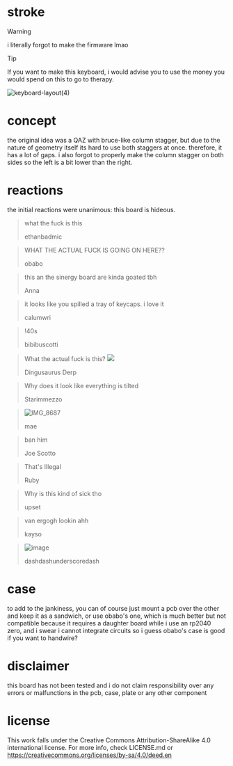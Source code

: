 # stroke
> [!WARNING]
> i literally forgot to make the firmware lmao

> [!TIP]
> If you want to make this keyboard, i would advise you to use the money you would spend on this to go to therapy.

![keyboard-layout(4)](https://github.com/tobiKaboom/stroke/assets/157970333/55f024e7-1916-4273-bdc9-bcefab88b34a)

# concept
the original idea was a QAZ with bruce-like column stagger, but due to the nature of geometry itself its hard to use both staggers at once. therefore, it has a lot of gaps.
i also forgot to properly make the column stagger on both sides so the left is a bit lower than the right.
# reactions
the initial reactions were unanimous: this board is hideous.

> what the fuck is this
> 
> ethanbadmic

> WHAT THE ACTUAL FUCK IS GOING ON HERE??
>
> obabo

> this an the sinergy board are kinda goated tbh
>
> Anna

> it looks like you spilled a tray of keycaps. i love it
>
> calumwri

> !40s
>
> bibibuscotti

> What the actual fuck is this?
> ![](https://cdn.discordapp.com/attachments/527180441950617615/1255620396154093751/FsjbfYtaYAAfr-E.JPEG?ex=667e73de&is=667d225e&hm=f5a523f9b768b0a8f7fbe9847dba96479776ee7e2dfa1c37b344bb8e9b9fd95e&)
>
> Dingusaurus Derp

> Why does it look like everything is tilted
>
> Starimmezzo


> ![IMG_8687](https://github.com/tobiKaboom/stroke/assets/157970333/89d939f1-97bd-4168-99ad-64d653809d8a)
> 
> mae

>ban him
>
>Joe Scotto

>That's Illegal
>
>Ruby

>Why is this kind of sick tho
>
>upset

>van ergogh lookin ahh
>
>kayso

>![image](https://github.com/user-attachments/assets/d4babf2e-f0c1-4c82-a92a-7a649a9e37b9)
>
>dashdashunderscoredash

# case
to add to the jankiness, you can of course just mount a pcb over the other and keep it as a sandwich, or use obabo's one, which is much better but not compatible because it requires a daughter board while i use an rp2040 zero, and i swear i cannot integrate circuits so i guess obabo's case is good if you want to handwire?

# disclaimer
this board has not been tested and i do not claim responsibility over any errors or malfunctions in the pcb, case, plate or any other component 

# license
This work falls under the Creative Commons Attribution-ShareAlike 4.0 international license. For more info, check LICENSE.md or https://creativecommons.org/licenses/by-sa/4.0/deed.en

